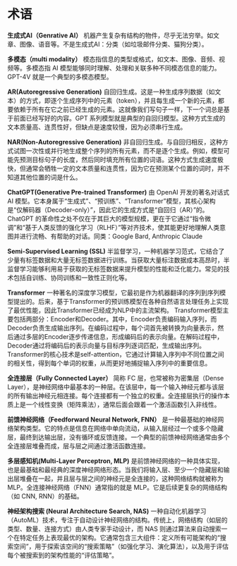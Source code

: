 # 术语

**生成式AI（Genrative AI）**
机器产生复杂有结构的物件，尽乎无法穷举。如文章、图像、语音等。不是生成式AI：分类（如垃圾邮件分类、猫狗分类）。

**多模态（multi modality）**
模态指信息的类型或格式，如文本、图像、音频、视频等。多模态指 AI 模型能够同时理解、处理和关联多种不同模态信息的能力。GPT-4V 就是一个典型的多模态模型。

**AR(Autoregressive Generation)**
自回归生成。这是一种生成序列数据（如文本）的方式，即逐个生成序列中的元素（token），并且每生成一个新的元素，都要依赖于所有在它之前已经生成的元素。这就像我们写句子一样，下一个词总是基于前面已经写好的内容。GPT 系列模型就是典型的自回归模型。这种方式生成的文本质量高、连贯性好，但缺点是速度较慢，因为必须串行生成。

**NAR(Non-Autoregressive Generation)**
非自回归生成。与自回归相反，这种方式试图一次性或并行地生成整个序列的所有元素，而不是逐个生成。例如，模型可能先预测目标句子的长度，然后同时填充所有位置的词语。这种方式生成速度极快，但通常会牺牲一定的文本质量和连贯性，因为它在预测某个位置的词时，并不知道其他位置的词是什么。

**ChatGPT(Generative Pre-trained Transformer)**
由 OpenAI 开发的著名对话式 AI 模型。它本身属于“生成式”、“预训练”、“Transformer”模型，其核心架构是“仅解码器（Decoder-only）”，因此它的生成方式是“自回归（AR）”的。ChatGPT 的革命性之处不仅在于其巨大的模型规模，更在于它通过“指令微调”和“基于人类反馈的强化学习（RLHF）”等对齐技术，使其能更好地理解人类意图并进行流畅、有帮助的对话。同类：Google Bard, Anthropic Claude

**Semi-Supervised Learning (SSL)**
半监督学习，一种机器学习范式，它结合了少量有标签数据和大量无标签数据进行训练。当获取大量标注数据成本高昂时，半监督学习能够利用易于获取的无标签数据来提升模型的性能和泛化能力。常见的技术包括自训练、协同训练和一致性正则化等。

**Transformer**
一种著名的深度学习模型，它最初是作为机器翻译的序列到序列模型提出的。后来，基于Transformer的预训练模型在各种自然语言处理任务上实现了最优性能，因此Transformer已经成为NLP中的主流架构。
Transformer模型主要包括两部分：Encoder和Decoder。其中，Encoder负责编码输入序列，而Decoder负责生成输出序列。在编码过程中，每个词首先被转换为向量表示，然后通过多层的Encoder逐步传递信息，形成编码后的表示向量。在解码过程中，Decoder通过将编码后的表示向量与目标序列逐词匹配，生成输出序列。Transformer的核心技术是self-attention，它通过计算输入序列中不同位置之间的相关性，得到每个单词的权重，从而更好地捕捉输入序列中的重要信息。

**全连接层（Fully Connected Layer）**
简称 FC 层，也常被称为密集层（Dense Layer），是神经网络中最基本的一种层。在该层中，每一个输入神经元都与该层的所有输出神经元相连接。每个连接都有一个独立的权重。全连接层执行的操作本质上是一个线性变换（矩阵乘法），通常后面会跟着一个激活函数引入非线性。

**前馈神经网络（Feedforward Neural Network, FNN）**
是一种最基础的神经网络架构类型。它的特点是信息在网络中单向流动，从输入层经过一个或多个隐藏层，最终到达输出层，没有循环或反馈连接。一个典型的前馈神经网络通常由多个全连接层堆叠而成，层与层之间通过激活函数连接。

**多层感知机(Multi-Layer Perceptron, MLP)**
是前馈神经网络的一种具体实现，也是最基础和最经典的深度神经网络形态。当我们将输入层、至少一个隐藏层和输出层堆叠在一起，并且层与层之间的神经元是全连接的，这种网络结构就被称为 MLP。全连接神经网络（FNN）通常指的就是 MLP。它是后续更复杂的网络结构（如 CNN, RNN）的基础。

**神经架构搜索 (Neural Architecture Search, NAS)**
一种自动化机器学习（AutoML）技术，专注于自动设计神经网络的结构。传统上，网络结构（如层的类型、数量、连接方式）由人类专家手动设计，而 NAS 则通过算法来自动搜索一个在特定任务上表现最优的架构。它通常包含三大组件：定义所有可能架构的“搜索空间”，用于探索该空间的“搜索策略”（如强化学习、演化算法），以及用于评估每个被搜索到的架构性能的“评估策略”。
